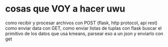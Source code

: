 # cosas que VOY a hacer uwu
como recibir y procesar archivos con POST (flask, http protocol, api rest)
como enviar data con GET, como enviar listas de tuplas con flask
buscar el primitivo de los datos que usa kmeans, parsear eso a un json y enviarlo con get


